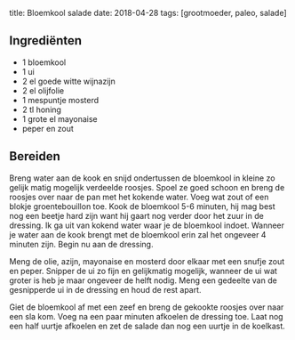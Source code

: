 title: Bloemkool salade
date: 2018-04-28
tags: [grootmoeder, paleo, salade]

## Ingrediënten
- 1 bloemkool
- 1 ui
- 2 el goede witte wijnazijn
- 2 el olijfolie
- 1 mespuntje mosterd
- 2 tl honing
- 1 grote el mayonaise
- peper en zout

## Bereiden
Breng water aan de kook en snijd ondertussen de bloemkool in kleine zo gelijk matig mogelijk verdeelde roosjes. Spoel ze goed schoon en breng de roosjes over naar de pan met het kokende water. Voeg wat zout of een blokje groentebouillon toe. Kook de bloemkool 5-6 minuten, hij mag best nog een beetje hard zijn want hij gaart nog verder door het zuur in de dressing. Ik ga uit van kokend water waar je de bloemkool indoet. Wanneer je water aan de kook brengt met de bloemkool erin zal het ongeveer 4 minuten zijn. Begin nu aan de dressing.

Meng de olie, azijn, mayonaise en mosterd door elkaar met een snufje zout en peper. Snipper de ui zo fijn en gelijkmatig mogelijk, wanneer de ui wat groter is heb je maar ongeveer de helft nodig. Meng een gedeelte van de gesnipperde ui in de dressing en houd de rest apart. 

Giet de bloemkool af met een zeef en breng de gekookte roosjes over naar een sla kom. Voeg na een paar minuten afkoelen de dressing toe. Laat nog een half uurtje afkoelen en zet de salade dan nog een uurtje in de koelkast.

